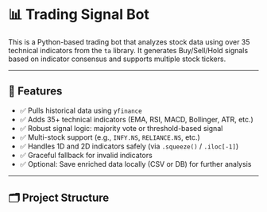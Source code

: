 # 📊 Trading Signal Bot

This is a Python-based trading bot that analyzes stock data using over 35 technical indicators from the `ta` library. It generates Buy/Sell/Hold signals based on indicator consensus and supports multiple stock tickers.

---

## 🧠 Features

- ✅ Pulls historical data using `yfinance`
- ✅ Adds 35+ technical indicators (EMA, RSI, MACD, Bollinger, ATR, etc.)
- ✅ Robust signal logic: majority vote or threshold-based signal
- ✅ Multi-stock support (e.g., `INFY.NS`, `RELIANCE.NS`, etc.)
- ✅ Handles 1D and 2D indicators safely (via `.squeeze()` / `.iloc[-1]`)
- ✅ Graceful fallback for invalid indicators
- ✅ Optional: Save enriched data locally (CSV or DB) for further analysis

---

## 🗂️ Project Structure

